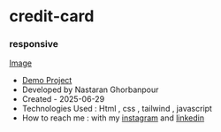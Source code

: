 # credit-card
### responsive
[Image](https://github.com/user-attachments/assets/931fcfed-5ed1-4a85-85c3-407f422e04fe)
 
- [Demo Project](https://nastaranghorbanpour.github.io/mouseZoom/)
- Developed by Nastaran Ghorbanpour
- Created - 2025-06-29
- Technologies Used : Html , css , tailwind , javascript
- How to reach me : with my 
[instagram](https://www.instagram.com/nestacode.lab/) and 
[linkedin](https://www.linkedin.com/in/nastaran-ghorbanpour-027a7b349/)
